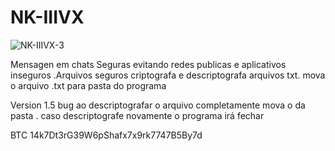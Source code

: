# NK-IIIVX





![NK-IIIVX-3](https://user-images.githubusercontent.com/101123260/157068332-5e9a0085-ab15-4a73-9c05-e7a44aebd198.png)


Mensagen em chats Seguras evitando redes publicas e aplicativos inseguros .Arquivos seguros criptografa e descriptografa arquivos txt. mova o arquivo .txt  para pasta do  programa


Version 1.5 bug ao descriptografar o arquivo completamente  mova o da pasta . caso descriptografe novamente o programa irá fechar


BTC 14k7Dt3rG39W6pShafx7x9rk7747B5By7d














